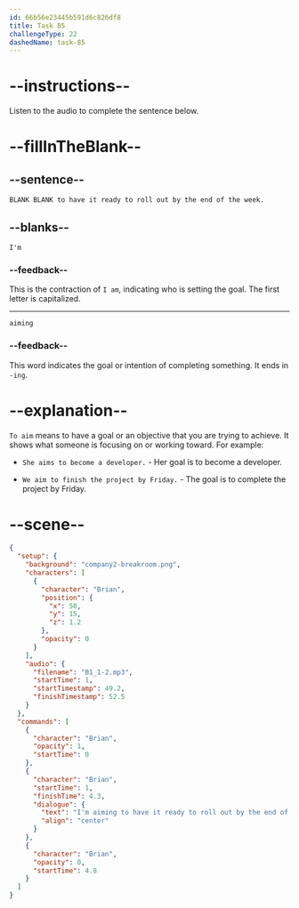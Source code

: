 ```yaml
---
id: 66b56e23445b591d6c826df8
title: Task 85
challengeType: 22
dashedName: task-85
---
```


<!-- (Audio) Brian: I'm aiming to have it ready to roll out by the end of the week. -->

# --instructions--

Listen to the audio to complete the sentence below.

# --fillInTheBlank--

## --sentence--

`BLANK BLANK to have it ready to roll out by the end of the week.`

## --blanks--

`I'm`

### --feedback--

This is the contraction of `I am`, indicating who is setting the goal. The first letter is capitalized. 

---

`aiming`

### --feedback--

This word indicates the goal or intention of completing something. It ends in `-ing`.

# --explanation--

`To aim` means to have a goal or an objective that you are trying to achieve. It shows what someone is focusing on or working toward. For example:

- `She aims to become a developer.` - Her goal is to become a developer.

- `We aim to finish the project by Friday.` - The goal is to complete the project by Friday.

# --scene--

```json
{
  "setup": {
    "background": "company2-breakroom.png",
    "characters": [
      {
        "character": "Brian",
        "position": {
          "x": 50,
          "y": 15,
          "z": 1.2
        },
        "opacity": 0
      }
    ],
    "audio": {
      "filename": "B1_1-2.mp3",
      "startTime": 1,
      "startTimestamp": 49.2,
      "finishTimestamp": 52.5
    }
  },
  "commands": [
    {
      "character": "Brian",
      "opacity": 1,
      "startTime": 0
    },
    {
      "character": "Brian",
      "startTime": 1,
      "finishTime": 4.3,
      "dialogue": {
        "text": "I'm aiming to have it ready to roll out by the end of the week.",
        "align": "center"
      }
    },
    {
      "character": "Brian",
      "opacity": 0,
      "startTime": 4.8
    }
  ]
}
```
